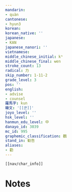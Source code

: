 ```yaml
---
mandarin:
- quàn
cantonese:
- hyun3
korean:
korean_native: ''
japanese:
- KAN
japanese_nanori: ''
vietnamese:
middle_chinese_initial: kʰ
middle_chinese_final: ʉɐn
stroke_count: 13
radical: 力
skip_number: 1-11-2
grade_level: 3
pos: ''
english:
- advise
- counsel
羅馬字: kun
韓文: '[[쿤]]'
joyo_level: ''
hsk_level: ''
hanmun_edu_level: 中
danayo_id: 3039
mc_id: 995
graphemic_classification: 鸛
stand_in: 勧告
aliases:
- 勸
---
```

```meta-bind-embed
[[nav/char_info]]
```

# Notes
